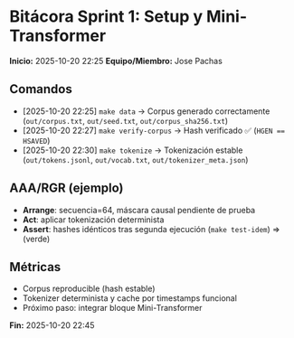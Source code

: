 # Bitácora Sprint 1: Setup y Mini-Transformer

**Inicio:** 2025-10-20 22:25 **Equipo/Miembro:** Jose Pachas

## Comandos

- [2025-10-20 22:25] `make data` -> Corpus generado correctamente (`out/corpus.txt`, `out/seed.txt`, `out/corpus_sha256.txt`)
- [2025-10-20 22:27] `make verify-corpus` -> Hash verificado ✅ (`HGEN == HSAVED`)
- [2025-10-20 22:30] `make tokenize` -> Tokenización estable (`out/tokens.jsonl`, `out/vocab.txt`, `out/tokenizer_meta.json`)

## AAA/RGR (ejemplo)

- **Arrange**: secuencia=64, máscara causal pendiente de prueba
- **Act**: aplicar tokenización determinista
- **Assert**: hashes idénticos tras segunda ejecución (`make test-idem`) => (verde)

## Métricas

- Corpus reproducible (hash estable)
- Tokenizer determinista y cache por timestamps funcional
- Próximo paso: integrar bloque Mini-Transformer

**Fin:** 2025-10-20 22:45
